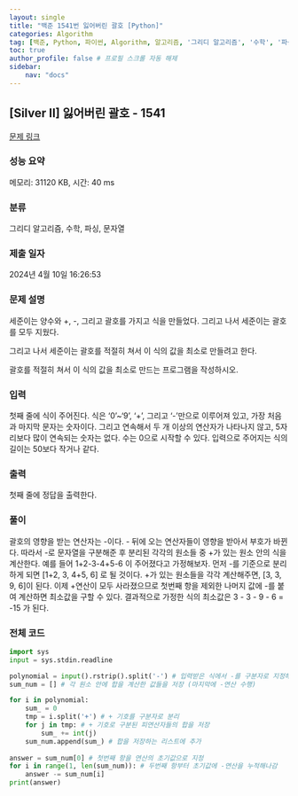 ```yaml
---
layout: single
title: "백준 1541번 잃어버린 괄호 [Python]"
categories: Algorithm
tag: [백준, Python, 파이썬, Algorithm, 알고리즘, '그리디 알고리즘', '수학', '파싱', '문자열']
toc: true
author_profile: false # 프로필 스크롤 자동 해제
sidebar:
    nav: "docs"
---
```

## [Silver II] 잃어버린 괄호 - 1541 

[문제 링크](https://www.acmicpc.net/problem/1541) 

### 성능 요약

메모리: 31120 KB, 시간: 40 ms

### 분류

그리디 알고리즘, 수학, 파싱, 문자열

### 제출 일자

2024년 4월 10일 16:26:53

### 문제 설명

<p>세준이는 양수와 +, -, 그리고 괄호를 가지고 식을 만들었다. 그리고 나서 세준이는 괄호를 모두 지웠다.</p>

<p>그리고 나서 세준이는 괄호를 적절히 쳐서 이 식의 값을 최소로 만들려고 한다.</p>

<p>괄호를 적절히 쳐서 이 식의 값을 최소로 만드는 프로그램을 작성하시오.</p>

### 입력 

 <p>첫째 줄에 식이 주어진다. 식은 ‘0’~‘9’, ‘+’, 그리고 ‘-’만으로 이루어져 있고, 가장 처음과 마지막 문자는 숫자이다. 그리고 연속해서 두 개 이상의 연산자가 나타나지 않고, 5자리보다 많이 연속되는 숫자는 없다. 수는 0으로 시작할 수 있다. 입력으로 주어지는 식의 길이는 50보다 작거나 같다.</p>

### 출력 

 <p>첫째 줄에 정답을 출력한다.</p>

### 풀이
 <p>괄호의 영향을 받는 연산자는 -이다. - 뒤에 오는 연산자들이 영향을 받아서 부호가 바뀐다. 따라서 -로 문자열을 구분해준 후 분리된 각각의 원소들 중 +가 있는 원소 안의 식을 계산한다. 예를 들어 1+2-3-4+5-6 이 주어졌다고 가정해보자. 먼저 -를 기준으로 분리하게 되면 [1+2, 3, 4+5, 6] 로 될 것이다. +가 있는 원소들을 각각 계산해주면, [3, 3, 9, 6]이 된다. 이제 +연산이 모두 사라졌으므로 첫번째 항을 제외한 나머지 값에 -를 붙여 계산하면 최소값을 구할 수 있다. 결과적으로 가정한 식의 최소값은 3 - 3 - 9 - 6 = -15 가 된다.</p>

### 전체 코드
~~~python
import sys
input = sys.stdin.readline

polynomial = input().rstrip().split('-') # 입력받은 식에서 -를 구분자로 지정해서 분리
sum_num = [] # 각 원소 안에 합을 계산한 값들을 저장 (마지막에 -연산 수행)

for i in polynomial:
    sum_ = 0
    tmp = i.split('+') # + 기호를 구분자로 분리
    for j in tmp: # + 기호로 구분된 피연산자들의 합을 저장
        sum_ += int(j)
    sum_num.append(sum_) # 합을 저장하는 리스트에 추가
    
answer = sum_num[0] # 첫번째 항을 연산의 초기값으로 지정
for i in range(1, len(sum_num)): # 두번째 항부터 초기값에 -연산을 누적해나감
    answer -= sum_num[i]
print(answer)
~~~
